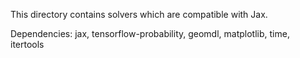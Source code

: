 This directory contains solvers which are compatible with Jax. 

Dependencies: jax, tensorflow-probability, geomdl, matplotlib, time, itertools
